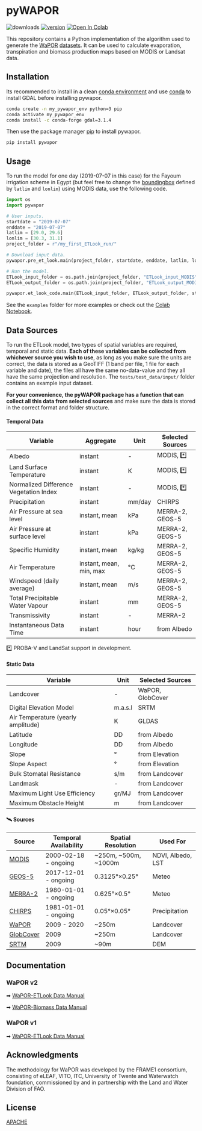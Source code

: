 # pyWAPOR
![downloads](https://img.shields.io/pypi/dw/pywapor) [![version](https://img.shields.io/pypi/v/pywapor)](https://pypi.org/project/pywapor/) [![Open In Colab](https://colab.research.google.com/assets/colab-badge.svg)](https://colab.research.google.com/drive/1YEsCN6GnMGvOzXT4YaJ_jeu58mGIhhMq?usp=sharing)


This repository contains a Python implementation of the algorithm used to generate the [WaPOR](http://www.fao.org/in-action/remote-sensing-for-water-productivity/en/) [datasets](https://wapor.apps.fao.org/home/WAPOR_2/1). It can be used to calculate evaporation, transpiration and biomass production maps based on MODIS or Landsat data.

## Installation

Its recommended to install in a clean [conda environment](https://docs.conda.io/projects/conda/en/latest/user-guide/concepts/environments.html) and use [conda](https://docs.conda.io/projects/conda/en/latest/user-guide/install/) to install GDAL before installing pywapor.

```bash
conda create -n my_pywapor_env python=3 pip
conda activate my_pywapor_env
conda install -c conda-forge gdal=3.1.4
```

Then use the package manager [pip](https://pip.pypa.io/en/stable/) to install pywapor.

```bash
pip install pywapor
```

## Usage

To run the model for one day (2019-07-07 in this case) for the Fayoum irrigation scheme in Egypt (but feel free to change the [boundingbox](http://bboxfinder.com) defined by `latlim` and `lonlim`) using MODIS data, use the following code. 

```python
import os
import pywapor

# User inputs.
startdate = "2019-07-07"
enddate = "2019-07-07"
latlim = [29.0, 29.6]
lonlim = [30.3, 31.1]
project_folder = r"/my_first_ETLook_run/"

# Download input data.
pywapor.pre_et_look.main(project_folder, startdate, enddate, latlim, lonlim)

# Run the model.
ETLook_input_folder = os.path.join(project_folder, "ETLook_input_MODIS")
ETLook_output_folder = os.path.join(project_folder, "ETLook_output_MODIS")

pywapor.et_look_code.main(ETLook_input_folder, ETLook_output_folder, startdate)
```

See the `examples` folder for more examples or check out the [Colab Notebook](https://colab.research.google.com/drive/1YEsCN6GnMGvOzXT4YaJ_jeu58mGIhhMq?usp=sharing).

## Data Sources

To run the ETLook model, two types of spatial variables are required, temporal and static data. **Each of these variables can be collected from whichever source you wish to use**, as long as you make sure the units are correct, the data is stored as a GeoTIFF (1 band per file, 1 file for each variable and date), the files all have the same no-data-value and they all have the same projection and resolution. The `tests/test_data/input/` folder contains an example input dataset.

**For your convenience, the pyWAPOR package has a function that can collect all this data from selected sources** and make sure the data is stored in the correct format and folder structure.

#### Temporal Data
| Variable | Aggregate | Unit | Selected Sources |
| ------ | ------ | ------ | ------ |
| Albedo | instant | - | MODIS, *️⃣ |
| Land Surface Temperature | instant  | K | MODIS, *️⃣ |
| Normalized Difference Vegetation Index | instant  | - | MODIS, *️⃣ |
| Precipitation | instant  | mm/day | CHIRPS |
| Air Pressure at sea level | instant, mean  | kPa | MERRA-2, GEOS-5 |
| Air Pressure at surface level | instant  | kPa | MERRA-2, GEOS-5 |
| Specific Humidity | instant, mean  | kg/kg | MERRA-2, GEOS-5 |
| Air Temperature | instant, mean, min, max  | °C | MERRA-2, GEOS-5 |
| Windspeed (daily average) | instant, mean  | m/s | MERRA-2, GEOS-5 |
| Total Precipitable Water Vapour | instant  | mm | MERRA-2, GEOS-5 |
| Transmissivity | instant  | - | MERRA-2 |
| Instantaneous Data Time | instant  | hour | from Albedo

*️⃣ PROBA-V and LandSat support in development.

#### Static Data
| Variable | Unit | Selected Sources |
| ------ | ------ | ------ |
Landcover | - | WaPOR, GlobCover
Digital Elevation Model | m.a.s.l | SRTM
Air Temperature (yearly amplitude) | K | GLDAS
Latitude | DD | from Albedo
Longitude | DD | from Albedo
Slope | ° | from Elevation
Slope Aspect | ° | from Elevation
Bulk Stomatal Resistance | s/m | from Landcover
Landmask | - | from Landcover
Maximum Light Use Efficiency | gr/MJ | from Landcover
Maximum Obstacle Height | m | from Landcover 

#### 🛰️ Sources
| Source | Temporal Availability | Spatial Resolution | Used For |
| ------ | ------ | ------ | ------ |
| [MODIS](https://modis.gsfc.nasa.gov) | 2000-02-18 - ongoing | ~250m, ~500m, ~1000m | NDVI, Albedo, LST |
| [GEOS-5](https://geos5.org) | 2017-12-01 - ongoing | 0.3125°×0.25° | Meteo |
| [MERRA-2](https://gmao.gsfc.nasa.gov/reanalysis/MERRA-2/) | 1980-01-01 - ongoing | 0.625°×0.5° | Meteo | 
| [CHIRPS](https://www.chc.ucsb.edu/data/chirps) |  1981-01-01 - ongoing | 0.05°×0.05° | Precipitation |
| [WaPOR](https://wapor.apps.fao.org/catalog/WAPOR_2/1/L1_LCC_A) | 2009 - 2020 | ~250m | Landcover |
| [GlobCover](http://due.esrin.esa.int/page_globcover.php) | 2009 | ~250m | Landcover |
| [SRTM](https://srtm.csi.cgiar.org) | 2009 | ~90m | DEM |

## Documentation
### WaPOR v2
➡ [WaPOR-ETLook Data Manual](https://bitbucket.org/cioapps/wapor-et-look/downloads/FRAME_ET_v2_data_manual_finaldraft_v2.2.pdf)

➡ [WaPOR-Biomass Data Manual](https://bitbucket.org/cioapps/wapor-et-look/downloads/FRAME_NPP_v2_data_manual_finaldraft_v2.2.pdf)

### WaPOR v1
➡ [WaPOR-ETLook Data Manual](https://bitbucket.org/cioapps/wapor-et-look/raw/9ec88e56769f49722c2d1165bb34547f5842b811/Docs/WaPOR_ET_data_manual_finaldraft-v1.2-for-distribution.pdf)

## Acknowledgments
The methodology for WaPOR was developed by the FRAME1 consortium, consisting of eLEAF, VITO, ITC, University of Twente and Waterwatch foundation, commissioned by and in partnership with the Land and Water Division of FAO.

## License
[APACHE](https://bitbucket.org/cioapps/wapor-et-look/src/dev/LICENSE)
